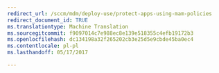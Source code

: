 ```yaml
---
redirect_url: /sccm/mdm/deploy-use/protect-apps-using-mam-policies
redirect_document_id: TRUE
ms.translationtype: Machine Translation
ms.sourcegitcommit: f9097014c7e988ec8e139e518355c4efb19172b3
ms.openlocfilehash: dc134198a32f265202cb3e25d5e9cbde45ba0ec4
ms.contentlocale: pl-pl
ms.lasthandoff: 05/17/2017

---
```


